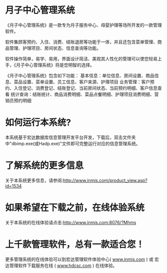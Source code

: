 # 月子中心管理系统

《月子中心管理系统》是一款专为月子服务中心、母婴护理等场所开发的一款管理软件。

软件集顾客预约、入住、消费、结账退房等功能于一体，并且还包含菜单管理、商品管理、护理项目、房间状态、信息查询等功能。

软件操作简单，易学、易用，界面设计简洁、美观其人性化的管理可以使您轻易上手，《月子中心管理系统》将是您明智的选择。 

《月子中心管理系统》包含如下功能： 基本信息：单位信息、房间设置、商品信息、菜品设置、菜单设置、员工信息、客户来源、护理项目 业务管理：客户预约、入住登记、消费登记、结账登记、当前房间状态、当前预约明细、客户信息查看 统计查询：结账统计、商品消费明细、菜品点餐明细、护理项目消费明细、营销员预约明细

# 如何运行本系统?

本系统基于宏达数据库信息管理开发平台开发，下载后，双击文件夹中"dbimp.exe(或Hadp.exe)"文件即可完整运行对应的信息管理系统。

# 了解系统的更多信息

关于本系统更多信息，请参阅:http://www.inmis.com/product_view.asp?id=1534

# 如果希望在下载之前，在线体验系统

关于本系统的在线体验请点击:http://www.inmis.com:8076/?Mhms

# 上千款管理软件，总有一款适合您！

更多管理系统的在线体验可以到宏达管理软件体验中心( www.inmis.com ) 或 宏达管理软件下载服务在线 ( www.hdcsc.com ) 在线体验。

